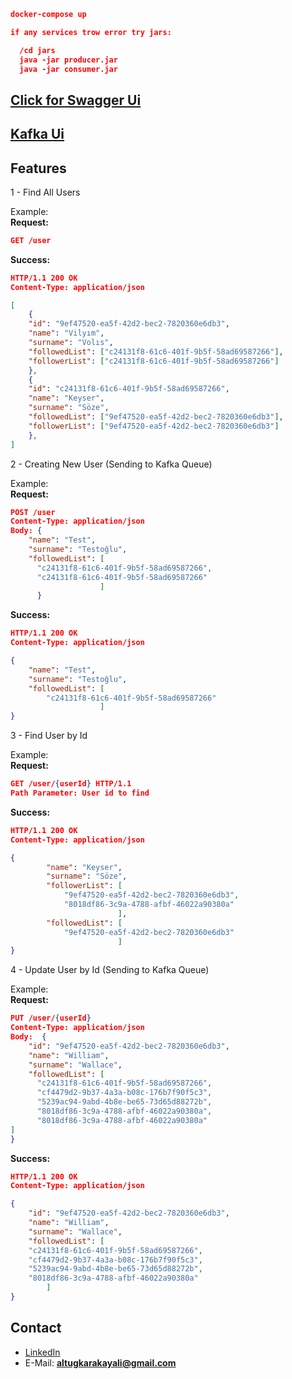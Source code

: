 ```json
docker-compose up
```
```json
if any services trow error try jars:

  /cd jars 
  java -jar producer.jar
  java -jar consumer.jar
```

## [Click for Swagger Ui](http://localhost:8081/swagger-ui/index.html#/)
## [Kafka Ui](http://localhost:9090/)


## Features
1 - Find All Users

Example:
<br>
**Request:**
```json
GET /user
```

**Success:**
```json
HTTP/1.1 200 OK
Content-Type: application/json

[
    {
    "id": "9ef47520-ea5f-42d2-bec2-7820360e6db3",
    "name": "Vilyım",
    "surname": "Volıs",
    "followedList": ["c24131f8-61c6-401f-9b5f-58ad69587266"],
    "followerList": ["c24131f8-61c6-401f-9b5f-58ad69587266"]
    },
    {
    "id": "c24131f8-61c6-401f-9b5f-58ad69587266",
    "name": "Keyser",
    "surname": "Söze",
    "followedList": ["9ef47520-ea5f-42d2-bec2-7820360e6db3"],
    "followerList": ["9ef47520-ea5f-42d2-bec2-7820360e6db3"]   
    },
]
```

2 - Creating New User (Sending to Kafka Queue)

Example:
<br>
**Request:**
```json
POST /user
Content-Type: application/json
Body: {
    "name": "Test",
    "surname": "Testoğlu",
    "followedList": [
      "c24131f8-61c6-401f-9b5f-58ad69587266",
      "c24131f8-61c6-401f-9b5f-58ad69587266"
                    ]
      }
```

**Success:**
```json
HTTP/1.1 200 OK
Content-Type: application/json

{
    "name": "Test",
    "surname": "Testoğlu",
    "followedList": [
        "c24131f8-61c6-401f-9b5f-58ad69587266"
                    ]
}
```

3 - Find User by Id

Example:
<br>
**Request:**
```json
GET /user/{userId} HTTP/1.1
Path Parameter: User id to find
```

**Success:**
```json
HTTP/1.1 200 OK
Content-Type: application/json

{
        "name": "Keyser",
        "surname": "Söze",
        "followerList": [
            "9ef47520-ea5f-42d2-bec2-7820360e6db3",
            "8018df86-3c9a-4788-afbf-46022a90380a"
                        ],
        "followedList": [
            "9ef47520-ea5f-42d2-bec2-7820360e6db3"
                        ]
}
```
4 - Update User by Id  (Sending to Kafka Queue)

Example:
<br>
**Request:**
```json
PUT /user/{userId}
Content-Type: application/json
Body:  {
    "id": "9ef47520-ea5f-42d2-bec2-7820360e6db3",
    "name": "William",
    "surname": "Wallace",
    "followedList": [
      "c24131f8-61c6-401f-9b5f-58ad69587266",
      "cf4479d2-9b37-4a3a-b08c-176b7f90f5c3",
      "5239ac94-9abd-4b8e-be65-73d65d88272b",
      "8018df86-3c9a-4788-afbf-46022a90380a",
      "8018df86-3c9a-4788-afbf-46022a90380a"
]
}
```

**Success:**
```json
HTTP/1.1 200 OK
Content-Type: application/json

{
    "id": "9ef47520-ea5f-42d2-bec2-7820360e6db3",
    "name": "William",
    "surname": "Wallace",
    "followedList": [
    "c24131f8-61c6-401f-9b5f-58ad69587266",
    "cf4479d2-9b37-4a3a-b08c-176b7f90f5c3",
    "5239ac94-9abd-4b8e-be65-73d65d88272b",
    "8018df86-3c9a-4788-afbf-46022a90380a"
        ]
}
```
## Contact
- [LinkedIn](https://www.linkedin.com/in/altugkarakayali/)
- E-Mail: **altugkarakayali@gmail.com**
